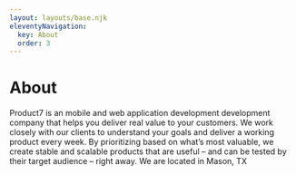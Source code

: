 ```yaml
---
layout: layouts/base.njk
eleventyNavigation:
  key: About
  order: 3
---
```

# About

Product7 is an mobile and web application development development company that helps you deliver real value to your customers. We work closely with our clients to understand your goals and deliver a working product every week. By prioritizing based on what’s most valuable, we create stable and scalable products that are useful – and can be tested by their target audience – right away. We are located in Mason,  TX
